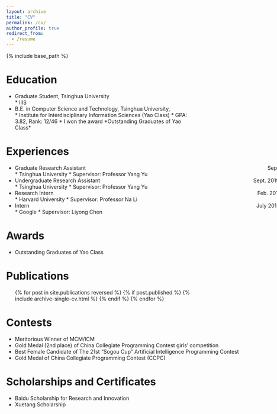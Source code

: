 ```yaml
---
layout: archive
title: "CV"
permalink: /cv/
author_profile: true
redirect_from:
  - /resume
---
```


{% include base_path %}

Education
======
* <div style="width: 800px"> Graduate Student, Tsinghua University</div>
  * IIIS
* <div style="width: 800px"> B.E. in Computer Science and Technology, Tsinghua University, <span style="float:right;"> 2020 </span> </div>
  * Institute for Interdisciplinary Information Sciences (Yao Class)
  * GPA: 3.82, Rank: 12/46
  * I won the award *Outstanding Graduates of Yao Class*

Experiences
======
* <div style="width: 800px"> Graduate Research Assistant <span style="float:right;"> Sept. 2020 - Now </span> </div>
  * Tsinghua University
  * Supervisor: Professor Yang Yu

* <div style="width: 800px"> Undergraduate Research Assistant <span style="float:right;"> Sept. 2019 - June 2020 </span> </div>
  * Tsinghua University
  * Supervisor: Professor Yang Yu

* <div style="width: 800px"> Research Intern <span style="float:right;"> Feb. 2019 - Aug. 2019 </span> </div>
  * Harvard University
  * Supervisor: Professor Na Li

* <div style="width: 800px"> Intern <span style="float:right;"> July 2018 - Sept. 2018 </span> </div>
  * Google
  * Supervisor: Liyong Chen

Awards
======
* <div style="width: 800px"> Outstanding Graduates of Yao Class <span style="float:right;"> June. 2020 </span> </div>

Publications
======
  <ul>{% for post in site.publications reversed %}
    {% if post.published %}
      {% include archive-single-cv.html %}
    {% endif %}
  {% endfor %}</ul>

Contests
=====
* <div style="width: 800px"> Meritorious Winner of MCM/ICM <span style="float:right;"> 2018 </span> </div>
* <div style="width: 800px"> Gold Medal (2nd place) of China Collegiate Programming Contest girls’ competition <span style="float:right;"> 2017 </span> </div>
* <div style="width: 800px"> Best Female Candidate of The 21st “Sogou Cup” Artificial Intelligence Programming Contest <span style="float:right;"> 2017 </span> </div>
* <div style="width: 800px"> Gold Medal of China Collegiate Programming Contest (CCPC) <span style="float:right;"> 2016 </span> </div>

Scholarships and Certificates
=====
* <div style="width: 800px"> Baidu Scholarship for Research and Innovation <span style="float:right;"> Oct. 2019 </span> </div>
* <div style="width: 800px"> Xuetang Scholarship <span style="float:right;"> 2016-2020 </span> </div>

